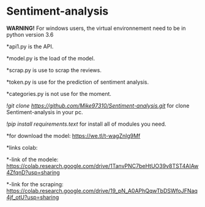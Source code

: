 # Sentiment-analysis

**WARNING!** For windows users, the virtual environnement need to be in python version 3.6

*api1.py is the API.

*model.py is the load of the model.

*scrap.py is use to scrap the reviews.

*token.py is use for the prediction of sentiment analysis.

*categories.py is not use for the moment.



*!git clone https://github.com/Mike97310/Sentiment-analysis.git* for clone Sentiment-analysis in your pc.

*!pip install requirements.text* for install all of modules you need.



*for download the model:
https://we.tl/t-wagZnlg9Mf

*links colab:

  *-link of the modele:
    https://colab.research.google.com/drive/1TanvPNC7beHtUO39v8TST4AIAw4ZfqnD?usp=sharing
    
   
   *-link for the scraping:
    https://colab.research.google.com/drive/19_pN_A0APhQqwTbDSWfoJFNaq4jf_otU?usp=sharing
